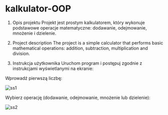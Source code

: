 # kalkulator-OOP

1. Opis projektu 
Projekt jest prostym kalkulatorem, który wykonuje podstawowe operacje matematyczne: 
dodawanie, odejmowanie, mnożenie i dzielenie.

2. Project description 
The project is a simple calculator that performs basic mathematical operations: addition, 
subtraction, multiplication and division.

3. Instrukcja użytkownika 
Uruchom program i postępuj zgodnie z instrukcjami wyświetlanymi na ekranie:

  Wprowadź pierwszą liczbę:
    
![ss1](https://github.com/bartpomietlo/kalkulator-OOP/assets/163325596/255190e1-827c-4dce-b8bd-856137849841)

   Wybierz operację (dodawanie, odejmowanie, mnożenie lub dzielenie):
   
  ![ss2](https://github.com/bartpomietlo/kalkulator-OOP/assets/163325596/0c746be2-bce6-4b1e-a635-bd9e9bfa2f14)
